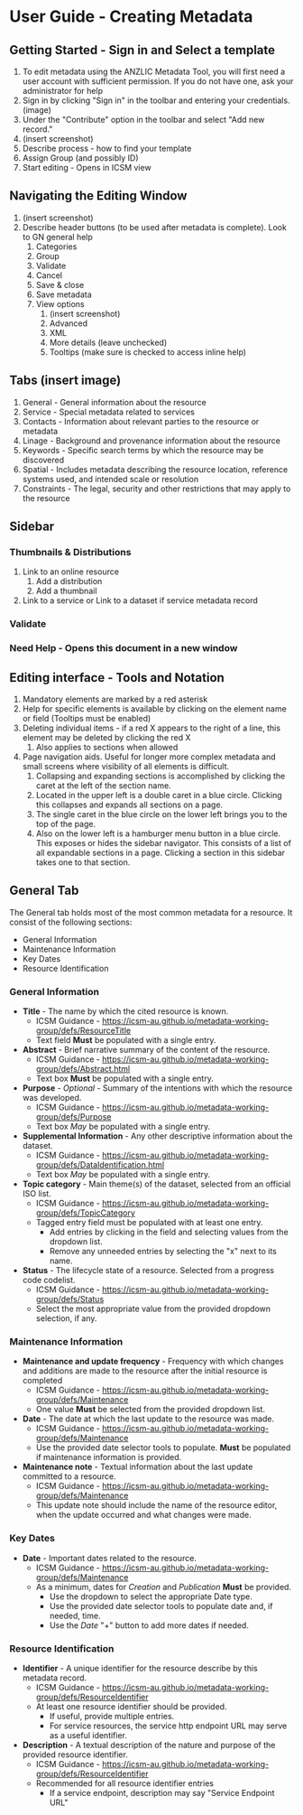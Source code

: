 # User Guide - Creating Metadata
## Getting Started - Sign in and Select a template
1. To edit metadata using the ANZLIC Metadata Tool, you will first need a user account with sufficient permission. If you do not have one, ask your administrator for help
1. Sign in by clicking "Sign in" in the toolbar and entering your credentials. (image)
1. Under the "Contribute" option in the toolbar and select "Add new record."
1. (insert screenshot)
1. Describe process - how to find your template
1. Assign Group (and possibly ID)
1. Start editing - Opens in ICSM view
## Navigating the Editing Window
1. (insert screenshot)
1. Describe header buttons (to be used after metadata is complete). Look to GN general help
    1. Categories
    1. Group
    1. Validate
    1. Cancel
    1. Save & close
    1. Save metadata
    1. View options 
        1. (insert screenshot)
        1. Advanced
        1. XML
        1. More details (leave unchecked)
        1. Tooltips (make sure is checked to access inline help)
## Tabs (insert image)
1. General - General information about the resource
1. Service - Special metadata related to services
1. Contacts - Information about relevant parties to the resource or metadata
1. Linage - Background and provenance information about the resource
1. Keywords - Specific search terms by which the resource may be discovered
1. Spatial - Includes metadata describing the resource location, reference systems used, and intended scale or resolution
1. Constraints - The legal, security and other restrictions that may apply to the resource

## Sidebar

### Thumbnails & Distributions

1. Link to an online resource
    1. Add a distribution
    1. Add a thumbnail
1. Link to a service or Link to a dataset if service metadata record

### Validate

### Need Help - Opens this document in a new window

## Editing interface - Tools and Notation
1. Mandatory elements are marked by a red asterisk
1. Help for specific elements is available by clicking on the element name or field (Tooltips must be enabled)
1. Deleting individual items - if a red X appears to the right of a line, this element may be deleted by clicking the red X
    1. Also applies to sections when allowed
1. Page navigation aids. Useful for longer more complex metadata and small screens where visibility of all elements is difficult.
    1. Collapsing and expanding sections is accomplished by clicking the caret at the left of the section name. 
    1. Located in the upper left is a double caret in a blue circle. Clicking this collapses and expands all sections on a page.
    1. The single caret in the blue circle on the lower left brings you to the top of the page.
    1. Also on the lower left is a hamburger menu button in a blue circle. This exposes or hides the sidebar navigator. This consists of a list of all expandable sections in a page. Clicking a section in this sidebar takes one to that section.

## General Tab
The General tab holds most of the most common metadata for a resource. It consist of the following sections:
* General Information
* Maintenance Information 
* Key Dates
* Resource Identification

### General Information
* **Title** - The name by which the cited resource is known.
    * ICSM Guidance - https://icsm-au.github.io/metadata-working-group/defs/ResourceTitle
    * Text field **Must** be populated with a single entry.
* **Abstract** - Brief narrative summary of the content of the resource.
    * ICSM Guidance - https://icsm-au.github.io/metadata-working-group/defs/Abstract.html
    * Text box **Must** be populated with a single entry.
* **Purpose** - _Optional_ - Summary of the intentions with which the resource was developed.
    * ICSM Guidance - https://icsm-au.github.io/metadata-working-group/defs/Purpose
    * Text box _May_ be populated with a single entry.
* **Supplemental Information** - Any other descriptive information about the dataset.
    * ICSM Guidance - https://icsm-au.github.io/metadata-working-group/defs/DataIdentification.html
    * Text box _May_ be populated with a single entry.
* **Topic category** - Main theme(s) of the dataset, selected from an official ISO list.
    * ICSM Guidance - https://icsm-au.github.io/metadata-working-group/defs/TopicCategory
    * Tagged entry field must be populated with at least one entry. 
        * Add entries by clicking in the field and selecting values from the dropdown list. 
        * Remove any unneeded entries by selecting the "x" next to its name.
* **Status** - The lifecycle state of a resource. Selected from a progress code codelist.
    * ICSM Guidance - https://icsm-au.github.io/metadata-working-group/defs/Status
    * Select the most appropriate value from the provided dropdown selection, if any.

### Maintenance Information
* **Maintenance and update frequency** - Frequency with which changes and additions are made to the resource after the initial resource is completed
    * ICSM Guidance - https://icsm-au.github.io/metadata-working-group/defs/Maintenance
    * One value **Must** be selected from the provided dropdown list.
* **Date** - The date at which the last update to the resource was made.
    * ICSM Guidance - https://icsm-au.github.io/metadata-working-group/defs/Maintenance
    * Use the provided date selector tools to populate. **Must** be populated if maintenance information is provided.
* **Maintenance note** - Textual information about the last update committed to a resource.
    * ICSM Guidance - https://icsm-au.github.io/metadata-working-group/defs/Maintenance
    * This update note should include the name of the resource editor, when the update occurred and what changes were made.

### Key Dates
* **Date** - Important dates related to the resource.
    * ICSM Guidance - https://icsm-au.github.io/metadata-working-group/defs/Maintenance
    * As a minimum, dates for _Creation_ and _Publication_ **Must** be provided. 
        * Use the dropdown to select the appropriate Date type.
        * Use the provided date selector tools to populate date and, if needed, time. 
        * Use the _Date_ "+" button to add more dates if needed.

### Resource Identification
* **Identifier** - A unique identifier for the resource describe by this metadata record. 
    * ICSM Guidance - https://icsm-au.github.io/metadata-working-group/defs/ResourceIdentifier
    * At least one resource identifier should be provided. 
        * If useful, provide multiple entries.
        * For service resources, the service http endpoint URL may serve as a useful identifier.
* **Description** - A textual description of the nature and purpose of the provided resource identifier.
    * ICSM Guidance - https://icsm-au.github.io/metadata-working-group/defs/ResourceIdentifier
    * Recommended for all resource identifier entries
        * If a service endpoint, description may say "Service Endpoint URL"






    

